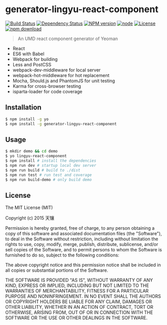 # generator-lingyu-react-component

[![Build Status](https://travis-ci.org/LingyuCoder/generator-lingyu-react-component.png)](https://travis-ci.org/LingyuCoder/generator-lingyu-react-component)
[![Dependency Status](https://david-dm.org/LingyuCoder/generator-lingyu-react-component.svg)](https://david-dm.org/LingyuCoder/generator-lingyu-react-component)
[![NPM version](http://img.shields.io/npm/v/generator-lingyu-react-component.svg?style=flat-square)](http://npmjs.org/package/generator-lingyu-react-component)
[![node](https://img.shields.io/badge/node.js-%3E=_4.0-green.svg?style=flat-square)](http://nodejs.org/download/)
[![License](http://img.shields.io/npm/l/generator-lingyu-react-component.svg?style=flat-square)](LICENSE)
[![npm download](https://img.shields.io/npm/dm/generator-lingyu-react-component.svg?style=flat-square)](https://npmjs.org/package/generator-lingyu-react-component)

> An UMD react component generator of Yeoman

* React
* ES6 with Babel
* Webpack for building
* Less and PostCSS
* webpack-dev-middleware for local server
* webpack-hot-middleware for hot replacement
* Mocha, Should.js and PhantomJS for unit testing
* Karma for cross-browser testing
* isparta-loader for code coverage



## Installation

```bash
$ npm install -g yo
$ npm install -g generator-lingyu-react-component
```

## Usage

```bash
$ mkdir demo && cd demo
$ yo lingyu-react-component
$ npm install # install the dependencies
$ npm run dev # startup local dev server
$ npm run build # build to ./dist
$ npm run test # run test and coverage
$ npm run build-demo # only build demo
```

## License

The MIT License (MIT)

Copyright (c) 2015 天镶

Permission is hereby granted, free of charge, to any person obtaining a copy of this software and associated documentation files (the "Software"), to deal in the Software without restriction, including without limitation the rights to use, copy, modify, merge, publish, distribute, sublicense, and/or sell copies of the Software, and to permit persons to whom the Software is furnished to do so, subject to the following conditions:

The above copyright notice and this permission notice shall be included in all copies or substantial portions of the Software.

THE SOFTWARE IS PROVIDED "AS IS", WITHOUT WARRANTY OF ANY KIND, EXPRESS OR IMPLIED, INCLUDING BUT NOT LIMITED TO THE WARRANTIES OF MERCHANTABILITY, FITNESS FOR A PARTICULAR PURPOSE AND NONINFRINGEMENT. IN NO EVENT SHALL THE AUTHORS OR COPYRIGHT HOLDERS BE LIABLE FOR ANY CLAIM, DAMAGES OR OTHER LIABILITY, WHETHER IN AN ACTION OF CONTRACT, TORT OR OTHERWISE, ARISING FROM, OUT OF OR IN CONNECTION WITH THE SOFTWARE OR THE USE OR OTHER DEALINGS IN THE SOFTWARE.
